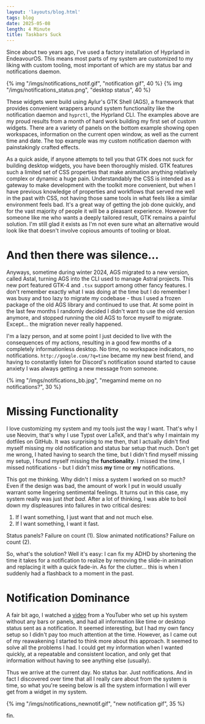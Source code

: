 ```yaml
---
layout: 'layouts/blog.html'
tags: blog
date: 2025-05-08
length: 4 Minute
title: Taskbars Suck
---
```


Since about two years ago, I've used a factory installation of Hyprland in EndeavourOS. This means most parts of my system are customized to my liking with custom tooling, most important of which are my status bar and notifications daemon. 

{% img "/imgs/notifications_notif.gif", "notification gif", 40 %}
{% img "/imgs/notifications_status.png", "desktop status", 40 %}

These widgets were build using Aylur's GTK Shell (AGS), a framework that provides convenient wrappers around system functionality like the notification daemon and `hyprctl`, the Hyprland CLI. The examples above are my proud results from a month of hard work building my first set of custom widgets. There are a variety of panels on the bottom example showing open workspaces, information on the current open window, as well as the current time and date. The top example was my custom notification daemon with painstakingly crafted effects.

As a quick aside, if anyone attempts to tell you that GTK does not suck for building desktop widgets, you have been thoroughly misled. GTK features such a limited set of CSS properties that make animation anything relatively complex or dynamic a huge pain. Understandably the CSS is intended as a gateway to make development with the toolkit more convenient, but when I have previous knowledge of properties and workflows that served me well in the past with CSS, not having those same tools in what feels like a similar environment feels bad. It's a great way of getting the job done quickly, and for the vast majority of people it will be a pleasant experience. However for someone like me who wants a deeply tailored result, GTK remains a painful solution. I'm still glad it exists as I'm not even sure what an alternative would look like that doesn't involve copious amounts of tooling or bloat.

# And then there was silence...

Anyways, sometime during winter 2024, AGS migrated to a new version, called Astal, turning AGS into the CLI used to manage Astral projects. This new port featured GTK-4 and `.tsx` support among other fancy features. I don't remember exactly what I was doing at the time but I do remember I was busy and too lazy to migrate my codebase - thus I used a frozen package of the old AGS library and continued to use that. At some point in the last few months I randomly decided I didn't want to use the old version anymore, and stopped running the old AGS to force myself to migrate. Except... the migration never really happened.

I'm a lazy person, and at some point I just decided to live with the consequences of my actions, resulting in a good few months of a completely informationless desktop. No time, no workspace indicators, no notifications. `http://google.com/?q=time` became my new best friend, and having to constantly listen for Discord's notification sound started to cause anxiety I was always getting a new message from someone.

{% img "/imgs/notifications_bb.jpg", "megamind meme on no notifications?", 30 %}

# Missing Functionality

I love customizing my system and my tools just the way I want. That's why I use Neovim, that's why I use Typst over LaTeX, and that's why I maintain my dotfiles on GitHub. It was surprising to me then, that I actually didn't find myself missing my old notification and status bar setup that much. Don't get me wrong, I hated having to search the time, but I didn't find myself missing my setup, I found myself missing the **functionality**. I missed the time, I missed notifications - but I didn't miss **my** time or **my** notifications.

This got me thinking. Why didn't I miss a system I worked on so much? Even if the design was bad, the amount of work I put in would usually warrant some lingering sentimental feelings. It turns out in this case, my system really was just *that bad*. After a lot of thinking, I was able to boil down my displeasures into failures in two critical desires:

1. If I want something, I just want that and not much else.
2. If I want something, I want it fast.

Status panels? Failure on count (1). Slow animated notifications? Failure on count (2). 

So, what's the solution? Well it's easy: I can fix my ADHD by shortening the time it takes for a notification to realize by removing the slide-in animation and replacing it with a quick fade-in. As for the clutter... this is when I suddenly had a flashback to a moment in the past.

# Notification Dominance

A fair bit ago, I watched a [video](https://www.youtube.com/watch?v=LbG_a3drzNE&ab_channel=Zaney) from a YouTuber who set up his system without any bars or panels, and had all information like time or desktop status sent as a notification. It seemed interesting, but I had my own fancy setup so I didn't pay too much attention at the time. However, as I came out of my reawakening I started to think more about this approach. It seemed to solve all the problems I had. I could get my information when I wanted quickly, at a repeatable and consistent location, and only get that information without having to see anything else (usually).

Thus we arrive at the current day. No status bar. Just notifications. And in fact I discovered over time that all I really care about from the system is time, so what you're seeing below is all the system information I will ever get from a widget in my system. 

{% img "/imgs/notifications_newnotif.gif", "new notification gif", 35 %}

fin.
